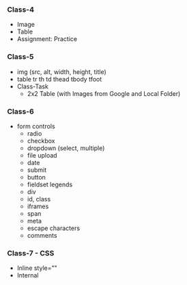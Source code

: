 ### Class-4
- Image
- Table
- Assignment: Practice

### Class-5

- img (src, alt, width, height, title)
- table tr th td thead tbody tfoot
- Class-Task
    - 2x2 Table (with Images from Google and Local Folder)

### Class-6

- form controls
    - radio
    - checkbox
    - dropdown (select, multiple)
    - file upload
    - date
    - submit
    - button
    - fieldset legends
    - div
    - id, class
    - iframes
    - span
    - meta
    - escape characters
    - comments

### Class-7 - CSS

- Inline style=""
- Internal <head> <style>
- External style.css
- Text
    - color
    - font-size: 16px
    - font-family
    - background-color
    - font-weight
    - padding top right bottom left
    - padding: 5px 10px 20px 25px;
    - padding-top: 5px;
    - margin
    - overflow: visible scroll
    - overflow-x, overflow-y
    - width
    - height
    - border: 2px solid color;
    - border-width: 2px;
    - border-style: solid ;
    - border-color: red;
    - word-spacing: 5px;
    - letter-spacing: 5px;


### Class-9 - CSS

 - selectors
    - child selector
    - * {}
    - h1 + p
        <h1>
        <p>
        <p>
    - h1 ~ p
        <h1>
        <p>
        <p>
    - type selector
        h1, h2, h3
    - #example
        <p id="example">
    - .example
        <p class="example">
        <h1 class="example">
    - body {}

